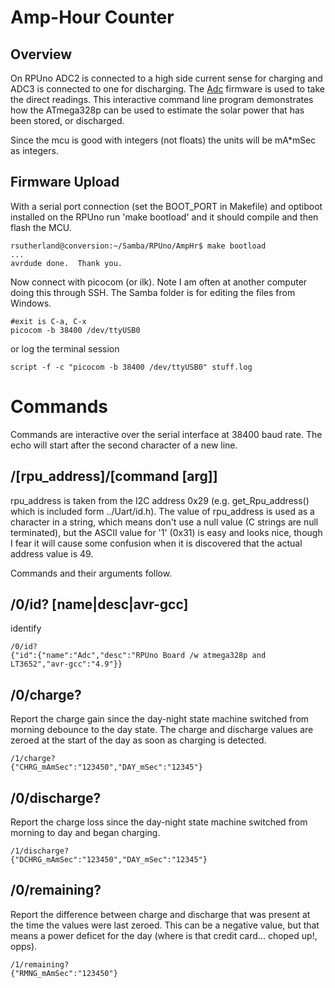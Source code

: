 # Amp-Hour Counter

## Overview

On RPUno ADC2 is connected to a high side current sense for charging and ADC3 is connected to one for discharging. The [Adc] firmware is used to take the direct readings. This interactive command line program demonstrates how the ATmega328p can be used to estimate the solar power that has been stored, or discharged. 

[Adc]: ../Adc

Since the mcu is good with integers (not floats) the units will be mA*mSec as integers. 

## Firmware Upload

With a serial port connection (set the BOOT_PORT in Makefile) and optiboot installed on the RPUno run 'make bootload' and it should compile and then flash the MCU.

``` 
rsutherland@conversion:~/Samba/RPUno/AmpHr$ make bootload
...
avrdude done.  Thank you.
``` 

Now connect with picocom (or ilk). Note I am often at another computer doing this through SSH. The Samba folder is for editing the files from Windows.


``` 
#exit is C-a, C-x
picocom -b 38400 /dev/ttyUSB0
``` 

or log the terminal session

``` 
script -f -c "picocom -b 38400 /dev/ttyUSB0" stuff.log
``` 


# Commands

Commands are interactive over the serial interface at 38400 baud rate. The echo will start after the second character of a new line. 


## /[rpu_address]/[command [arg]]

rpu_address is taken from the I2C address 0x29 (e.g. get_Rpu_address() which is included form ../Uart/id.h). The value of rpu_address is used as a character in a string, which means don't use a null value (C strings are null terminated), but the ASCII value for '1' (0x31) is easy and looks nice, though I fear it will cause some confusion when it is discovered that the actual address value is 49.

Commands and their arguments follow.


## /0/id? [name|desc|avr-gcc]

identify 

``` 
/0/id?
{"id":{"name":"Adc","desc":"RPUno Board /w atmega328p and LT3652","avr-gcc":"4.9"}}
```

##  /0/charge?

Report the charge gain since the day-night state machine switched from morning debounce to the day state. The charge and discharge values are zeroed at the start of the day as soon as charging is detected. 

``` 
/1/charge?
{"CHRG_mAmSec":"123450","DAY_mSec":"12345"}
```

##  /0/discharge?

Report the charge loss since the day-night state machine switched from morning to day and began charging. 

``` 
/1/discharge?
{"DCHRG_mAmSec":"123450","DAY_mSec":"12345"}
```

##  /0/remaining?

Report the difference between charge and discharge that was present at the time the values were last zeroed. This can be a negative value, but that means a power deficet for the day (where is that credit card... choped up!, opps).

``` 
/1/remaining?
{"RMNG_mAmSec":"123450"}
```
